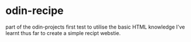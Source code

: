 # odin-recipe

part of the odin-projects first test to utilise the basic HTML knowledge I've learnt thus far to create a simple recipt webstie.